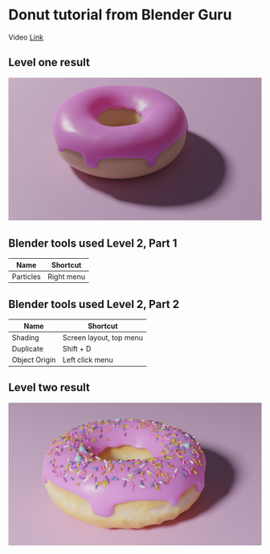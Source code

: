 # Donut tutorial from Blender Guru

Video [Link](https://www.youtube.com/watch?v=NyJWoyVx_XI&list=PLjEaoINr3zgEq0u2MzVgAaHEBt--xLB6U)

## Level one result

![](https://github.com/jons63/Blender_Tutorials/blob/main/Donut/Donut_1.png)


## Blender tools used Level 2, Part 1

| Name | Shortcut |
| - | - |
| Particles | Right menu |

## Blender tools used Level 2, Part 2

| Name | Shortcut |
| - | - |
| Shading | Screen layout, top menu |
| Duplicate | Shift + D |
| Object Origin | Left click menu |

## Level two result

![](https://github.com/jons63/Blender_Tutorials/blob/main/Donut/Donut_2.png)